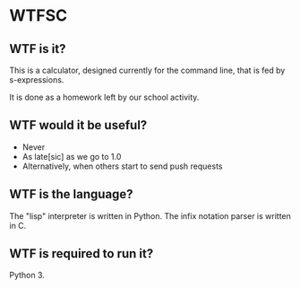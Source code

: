 WTFSC
=====
## WTF is it?
This is a calculator, designed currently for the
command line, that is fed by s-expressions.

It is done as a homework left by our school
activity.
## WTF would it be useful?
* Never
* As late[sic] as we go to 1.0
* Alternatively, when others start to send push
requests
## WTF is the language?
The "lisp" interpreter is written in Python. The
infix notation parser is written in C.
## WTF is required to run it?
Python 3.
